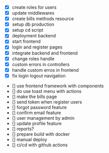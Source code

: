 - [x] create roles for users
- [x] update middlewares
- [x] create bills methods resource
- [x] setup db production
- [x] setup cd script
- [x] deployment backend
- [x] start frontend
- [x] login and register pages
- [x] integrate backend and frontend
- [x] change roles handle
- [x] custom errors in controllers
- [x] handle custom erros in frontend
- [x] fix login logout navigation
- [] use frontend framework with components
- [] do use toast menu with actions
- [] make the bills page
- [] send token when register users
- [] forgot password feature
- [] confirm email feature
- [] user management by admin
- [] update profile feature
- [] reports?
- [] prepare build with docker
- [] manual deploy
- [] ci/cd with github actions
